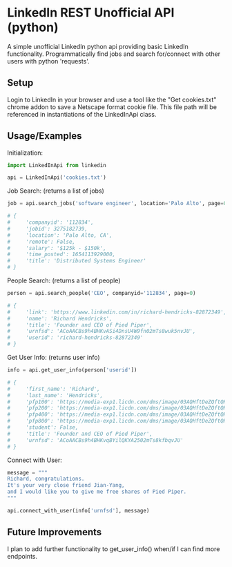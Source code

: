 
# LinkedIn REST Unofficial API (python)

A simple unofficial LinkedIn python api providing basic LinkedIn functionality.
Programmatically find jobs and search for/connect with other users with python 'requests'.


## Setup

Login to LinkedIn in your browser and use a tool like the "Get cookies.txt" chrome addon to save a Netscape format cookie file. 
This file path will be referenced in instantiations of the LinkedInApi class.


## Usage/Examples

Initialization:
```python
import LinkedInApi from linkedin

api = LinkedInApi('cookies.txt')
```
Job Search: (returns a list of jobs)
```python
job = api.search_jobs('software engineer', location='Palo Alto', page=0)[0]

# {
#     'companyid': '112834',
#     'jobid': 3275182739,
#     'location': 'Palo Alto, CA',
#     'remote': False,
#     'salary': '$125k - $150k',
#     'time_posted': 1654113929000,
#     'title': 'Distributed Systems Engineer'
# }
```
People Search: (returns a list of people)
```python
person = api.search_people('CEO', companyid='112834', page=0)

# {
#     'link': 'https://www.linkedin.com/in/richard-hendricks-82872349',
#     'name': 'Richard Hendricks',
#     'title': 'Founder and CEO of Pied Piper',
#     'urnfsd': 'ACoAACBs9h4BHKvASi4DnsU4W9fn02mTs8wuk5nvJU',
#     'userid': 'richard-hendricks-82872349'
# }
```
Get User Info: (returns user info)
```python
info = api.get_user_info(person['userid'])

# {
#     'first_name': 'Richard',
#     'last_name': 'Hendricks',
#     'pfp100': 'https://media-exp1.licdn.com/dms/image/03AQHftDeZQftQHftMe/profile-displayphoto-shrink_100_100/0/1898320000009?e=144571200&v=beta&t=vF1EaA8FMkT_RTrIA-q_B7RZ-svj6Hgux0FbA',
#     'pfp200': 'https://media-exp1.licdn.com/dms/image/03AQHftDeZQftQHftMe/profile-displayphoto-shrink_200_200/0/1898320000009?e=144571200&v=beta&t=Jix-vbQlA8FMkT_RTrIA8QkA8FMkT_RTrIAuM',
#     'pfp400': 'https://media-exp1.licdn.com/dms/image/03AQHftDeZQftQHftMe/profile-displayphoto-shrink_400_400/0/1898320000009?e=144571200&v=beta&t=gR5SLOPyoc-j6Hgux0diiizHQPTjBm5xuwss6',
#     'pfp800': 'https://media-exp1.licdn.com/dms/image/03AQHftDeZQftQHftMe/profile-displayphoto-shrink_800_800/0/1898320000009?e=144571200&v=beta&t=FVxBXGaUkQKjBm5Pyoc-j6HguxeImMY89vKf0',
#     'student': False,
#     'title': 'Founder and CEO of Pied Piper',
#     'urnfsd': 'ACoAACBs9h4BHKvqBYilQKYA2502mTs8kfbqvJU'
# }
```
Connect with User:
```python
message = """
Richard, congratulations. 
It's your very close friend Jian-Yang, 
and I would like you to give me free shares of Pied Piper.
"""

api.connect_with_user(info['urnfsd'], message)
```



## Future Improvements

I plan to add further functionality to get_user_info() when/if I can find more endpoints.


